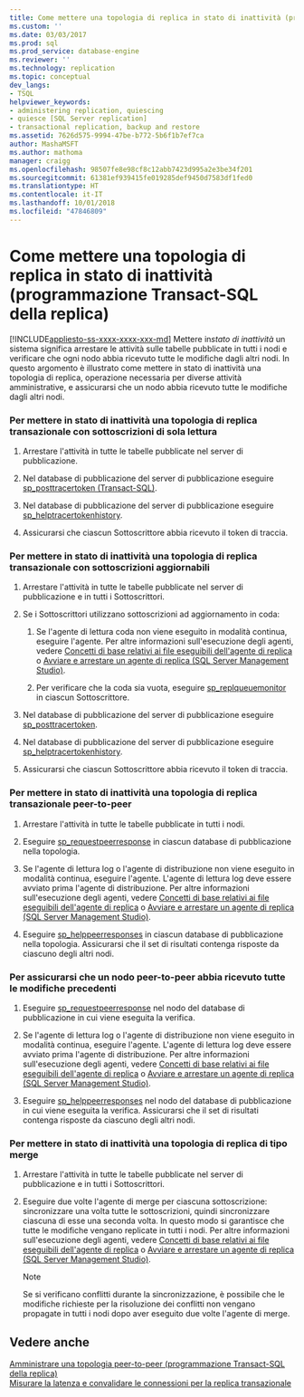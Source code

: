 ```yaml
---
title: Come mettere una topologia di replica in stato di inattività (programmazione Transact-SQL della replica) | Microsoft Docs
ms.custom: ''
ms.date: 03/03/2017
ms.prod: sql
ms.prod_service: database-engine
ms.reviewer: ''
ms.technology: replication
ms.topic: conceptual
dev_langs:
- TSQL
helpviewer_keywords:
- administering replication, quiescing
- quiesce [SQL Server replication]
- transactional replication, backup and restore
ms.assetid: 7626d575-9994-47be-b772-5b6f1b7ef7ca
author: MashaMSFT
ms.author: mathoma
manager: craigg
ms.openlocfilehash: 98507fe8e98cf8c12abb7423d995a2e3be34f201
ms.sourcegitcommit: 61381ef939415fe019285def9450d7583df1fed0
ms.translationtype: HT
ms.contentlocale: it-IT
ms.lasthandoff: 10/01/2018
ms.locfileid: "47846809"
---
```

# <a name="quiesce-a-replication-topology-replication-transact-sql-programming"></a>Come mettere una topologia di replica in stato di inattività (programmazione Transact-SQL della replica)
[!INCLUDE[appliesto-ss-xxxx-xxxx-xxx-md](../../../includes/appliesto-ss-xxxx-xxxx-xxx-md.md)]
  Mettere in*stato di inattività* un sistema significa arrestare le attività sulle tabelle pubblicate in tutti i nodi e verificare che ogni nodo abbia ricevuto tutte le modifiche dagli altri nodi. In questo argomento è illustrato come mettere in stato di inattività una topologia di replica, operazione necessaria per diverse attività amministrative, e assicurarsi che un nodo abbia ricevuto tutte le modifiche dagli altri nodi.  
  
### <a name="to-quiesce-a-transactional-replication-topology-with-read-only-subscriptions"></a>Per mettere in stato di inattività una topologia di replica transazionale con sottoscrizioni di sola lettura  
  
1.  Arrestare l'attività in tutte le tabelle pubblicate nel server di pubblicazione.  
  
2.  Nel database di pubblicazione del server di pubblicazione eseguire [sp_posttracertoken &#40;Transact-SQL&#41;](../../../relational-databases/system-stored-procedures/sp-posttracertoken-transact-sql.md).  
  
3.  Nel database di pubblicazione del server di pubblicazione eseguire [sp_helptracertokenhistory](../../../relational-databases/system-stored-procedures/sp-helptracertokenhistory-transact-sql.md).  
  
4.  Assicurarsi che ciascun Sottoscrittore abbia ricevuto il token di traccia.  
  
### <a name="to-quiesce-a-transactional-replication-topology-with-updatable-subscriptions"></a>Per mettere in stato di inattività una topologia di replica transazionale con sottoscrizioni aggiornabili  
  
1.  Arrestare l'attività in tutte le tabelle pubblicate nel server di pubblicazione e in tutti i Sottoscrittori.  
  
2.  Se i Sottoscrittori utilizzano sottoscrizioni ad aggiornamento in coda:  
  
    1.  Se l'agente di lettura coda non viene eseguito in modalità continua, eseguire l'agente. Per altre informazioni sull'esecuzione degli agenti, vedere [Concetti di base relativi ai file eseguibili dell'agente di replica](../../../relational-databases/replication/concepts/replication-agent-executables-concepts.md) o [Avviare e arrestare un agente di replica &#40;SQL Server Management Studio&#41;](../../../relational-databases/replication/agents/start-and-stop-a-replication-agent-sql-server-management-studio.md).  
  
    2.  Per verificare che la coda sia vuota, eseguire [sp_replqueuemonitor](../../../relational-databases/system-stored-procedures/sp-replqueuemonitor-transact-sql.md) in ciascun Sottoscrittore.  
  
3.  Nel database di pubblicazione del server di pubblicazione eseguire [sp_posttracertoken](../../../relational-databases/system-stored-procedures/sp-posttracertoken-transact-sql.md).  
  
4.  Nel database di pubblicazione del server di pubblicazione eseguire [sp_helptracertokenhistory](../../../relational-databases/system-stored-procedures/sp-helptracertokenhistory-transact-sql.md).  
  
5.  Assicurarsi che ciascun Sottoscrittore abbia ricevuto il token di traccia.  
  
### <a name="to-quiesce-a-peer-to-peer-transactional-replication-topology"></a>Per mettere in stato di inattività una topologia di replica transazionale peer-to-peer  
  
1.  Arrestare l'attività in tutte le tabelle pubblicate in tutti i nodi.  
  
2.  Eseguire [sp_requestpeerresponse](../../../relational-databases/system-stored-procedures/sp-requestpeerresponse-transact-sql.md) in ciascun database di pubblicazione nella topologia.  
  
3.  Se l'agente di lettura log o l'agente di distribuzione non viene eseguito in modalità continua, eseguire l'agente. L'agente di lettura log deve essere avviato prima l'agente di distribuzione. Per altre informazioni sull'esecuzione degli agenti, vedere [Concetti di base relativi ai file eseguibili dell'agente di replica](../../../relational-databases/replication/concepts/replication-agent-executables-concepts.md) o [Avviare e arrestare un agente di replica &#40;SQL Server Management Studio&#41;](../../../relational-databases/replication/agents/start-and-stop-a-replication-agent-sql-server-management-studio.md).  
  
4.  Eseguire [sp_helppeerresponses](../../../relational-databases/system-stored-procedures/sp-helppeerresponses-transact-sql.md) in ciascun database di pubblicazione nella topologia. Assicurarsi che il set di risultati contenga risposte da ciascuno degli altri nodi.  
  
### <a name="to-ensure-a-peer-to-peer-node-has-received-all-prior-changes"></a>Per assicurarsi che un nodo peer-to-peer abbia ricevuto tutte le modifiche precedenti  
  
1.  Eseguire [sp_requestpeerresponse](../../../relational-databases/system-stored-procedures/sp-requestpeerresponse-transact-sql.md) nel nodo del database di pubblicazione in cui viene eseguita la verifica.  
  
2.  Se l'agente di lettura log o l'agente di distribuzione non viene eseguito in modalità continua, eseguire l'agente. L'agente di lettura log deve essere avviato prima l'agente di distribuzione. Per altre informazioni sull'esecuzione degli agenti, vedere [Concetti di base relativi ai file eseguibili dell'agente di replica](../../../relational-databases/replication/concepts/replication-agent-executables-concepts.md) o [Avviare e arrestare un agente di replica &#40;SQL Server Management Studio&#41;](../../../relational-databases/replication/agents/start-and-stop-a-replication-agent-sql-server-management-studio.md).  
  
3.  Eseguire [sp_helppeerresponses](../../../relational-databases/system-stored-procedures/sp-helppeerresponses-transact-sql.md) nel nodo del database di pubblicazione in cui viene eseguita la verifica. Assicurarsi che il set di risultati contenga risposte da ciascuno degli altri nodi.  
  
### <a name="to-quiesce-a-merge-replication-topology"></a>Per mettere in stato di inattività una topologia di replica di tipo merge  
  
1.  Arrestare l'attività in tutte le tabelle pubblicate nel server di pubblicazione e in tutti i Sottoscrittori.  
  
2.  Eseguire due volte l'agente di merge per ciascuna sottoscrizione: sincronizzare una volta tutte le sottoscrizioni, quindi sincronizzare ciascuna di esse una seconda volta. In questo modo si garantisce che tutte le modifiche vengano replicate in tutti i nodi. Per altre informazioni sull'esecuzione degli agenti, vedere [Concetti di base relativi ai file eseguibili dell'agente di replica](../../../relational-databases/replication/concepts/replication-agent-executables-concepts.md) o [Avviare e arrestare un agente di replica &#40;SQL Server Management Studio&#41;](../../../relational-databases/replication/agents/start-and-stop-a-replication-agent-sql-server-management-studio.md).  
  
    > [!NOTE]  
    >  Se si verificano conflitti durante la sincronizzazione, è possibile che le modifiche richieste per la risoluzione dei conflitti non vengano propagate in tutti i nodi dopo aver eseguito due volte l'agente di merge.  
  
## <a name="see-also"></a>Vedere anche  
 [Amministrare una topologia peer-to-peer &#40;programmazione Transact-SQL della replica&#41;](../../../relational-databases/replication/administration/administer-a-peer-to-peer-topology-replication-transact-sql-programming.md)   
 [Misurare la latenza e convalidare le connessioni per la replica transazionale](../../../relational-databases/replication/monitor/measure-latency-and-validate-connections-for-transactional-replication.md)  
  
  
